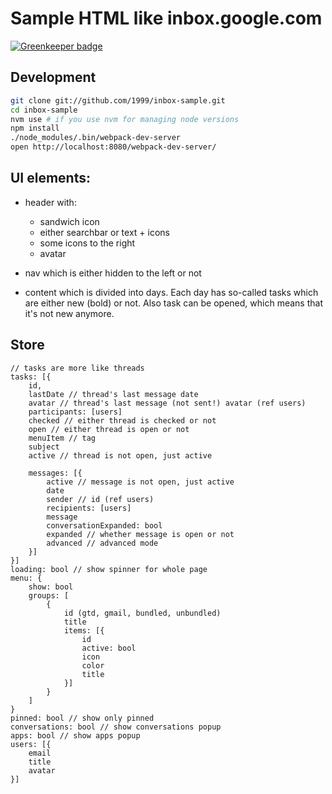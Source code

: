 # Sample HTML like inbox.google.com

[![Greenkeeper badge](https://badges.greenkeeper.io/1999/inbox-sample.svg)](https://greenkeeper.io/)

## Development
```bash
git clone git://github.com/1999/inbox-sample.git
cd inbox-sample
nvm use # if you use nvm for managing node versions
npm install
./node_modules/.bin/webpack-dev-server
open http://localhost:8080/webpack-dev-server/
```

## UI elements:

* header with:
  * sandwich icon
  * either searchbar or text + icons
  * some icons to the right
  * avatar

* nav which is either hidden to the left or not
* content which is divided into days. Each day has so-called tasks which are either new (bold) or not. Also task can be opened, which means that it's not new anymore.

## Store
```
// tasks are more like threads
tasks: [{
    id,
    lastDate // thread's last message date
    avatar // thread's last message (not sent!) avatar (ref users)
    participants: [users]
    checked // either thread is checked or not
    open // either thread is open or not
    menuItem // tag
    subject
    active // thread is not open, just active

    messages: [{
        active // message is not open, just active
        date
        sender // id (ref users)
        recipients: [users]
        message
        conversationExpanded: bool
        expanded // whether message is open or not
        advanced // advanced mode
    }]
}]
loading: bool // show spinner for whole page
menu: {
    show: bool
    groups: [
        {
            id (gtd, gmail, bundled, unbundled)
            title
            items: [{
                id
                active: bool
                icon
                color
                title
            }]
        }
    ]
}
pinned: bool // show only pinned
conversations: bool // show conversations popup
apps: bool // show apps popup
users: [{
    email
    title
    avatar
}]
```
